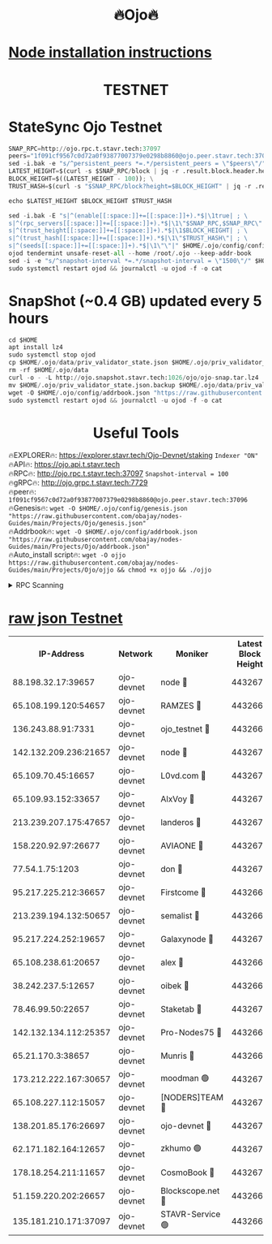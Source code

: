 <h1 align="center"> 🔥Ojo🔥</h1>

[Node installation instructions](https://github.com/obajay/nodes-Guides/tree/main/Projects/Ojo)
=

<h1 align="center"> TESTNET</h1>

# StateSync Ojo Testnet
```python
SNAP_RPC=http://ojo.rpc.t.stavr.tech:37097
peers="1f091cf9567c0d72a0f93877007379e0298b8860@ojo.peer.stavr.tech:37096"
sed -i.bak -e "s/^persistent_peers *=.*/persistent_peers = \"$peers\"/" $HOME/.ojo/config/config.toml
LATEST_HEIGHT=$(curl -s $SNAP_RPC/block | jq -r .result.block.header.height); \
BLOCK_HEIGHT=$((LATEST_HEIGHT - 100)); \
TRUST_HASH=$(curl -s "$SNAP_RPC/block?height=$BLOCK_HEIGHT" | jq -r .result.block_id.hash)

echo $LATEST_HEIGHT $BLOCK_HEIGHT $TRUST_HASH

sed -i.bak -E "s|^(enable[[:space:]]+=[[:space:]]+).*$|\1true| ; \
s|^(rpc_servers[[:space:]]+=[[:space:]]+).*$|\1\"$SNAP_RPC,$SNAP_RPC\"| ; \
s|^(trust_height[[:space:]]+=[[:space:]]+).*$|\1$BLOCK_HEIGHT| ; \
s|^(trust_hash[[:space:]]+=[[:space:]]+).*$|\1\"$TRUST_HASH\"| ; \
s|^(seeds[[:space:]]+=[[:space:]]+).*$|\1\"\"|" $HOME/.ojo/config/config.toml
ojod tendermint unsafe-reset-all --home /root/.ojo --keep-addr-book
sed -i -e "s/^snapshot-interval *=.*/snapshot-interval = \"1500\"/" $HOME/.ojo/config/app.toml
sudo systemctl restart ojod && journalctl -u ojod -f -o cat
```
# SnapShot (~0.4 GB) updated every 5 hours
```python
cd $HOME
apt install lz4
sudo systemctl stop ojod
cp $HOME/.ojo/data/priv_validator_state.json $HOME/.ojo/priv_validator_state.json.backup
rm -rf $HOME/.ojo/data
curl -o - -L http://ojo.snapshot.stavr.tech:1026/ojo/ojo-snap.tar.lz4 | lz4 -c -d - | tar -x -C $HOME/.ojo --strip-components 2
mv $HOME/.ojo/priv_validator_state.json.backup $HOME/.ojo/data/priv_validator_state.json
wget -O $HOME/.ojo/config/addrbook.json "https://raw.githubusercontent.com/obajay/nodes-Guides/main/Projects/Ojo/addrbook.json"
sudo systemctl restart ojod && journalctl -u ojod -f -o cat
```
 <h1 align="center"> Useful Tools</h1>

🔥EXPLORER🔥:        https://explorer.stavr.tech/Ojo-Devnet/staking        `Indexer "ON"` \
🔥API🔥:                     https://ojo.api.t.stavr.tech \
🔥RPC🔥:                    http://ojo.rpc.t.stavr.tech:37097              `Snapshot-interval = 100` \
🔥gRPC🔥:                  http://ojo.grpc.t.stavr.tech:7729 \
🔥peer🔥:                   `1f091cf9567c0d72a0f93877007379e0298b8860@ojo.peer.stavr.tech:37096` \
🔥Genesis🔥:    ```wget -O $HOME/.ojo/config/genesis.json "https://raw.githubusercontent.com/obajay/nodes-Guides/main/Projects/Ojo/genesis.json"``` \
🔥Addrbook🔥:    ```wget -O $HOME/.ojo/config/addrbook.json "https://raw.githubusercontent.com/obajay/nodes-Guides/main/Projects/Ojo/addrbook.json"``` \
🔥Auto_install script🔥: ```wget -O ojjo https://raw.githubusercontent.com/obajay/nodes-Guides/main/Projects/Ojo/ojjo && chmod +x ojjo && ./ojjo```


<details>
<summary>RPC Scanning</summary>

<h2 align="center"> We scan nodes in real time every 4 hours. And we provide the final result of RPC endpoints.
We cannot influence the operation of these nodes in any way. </h2>


```python
If Voting Power is higher than 0 --> then the Node is a validator of the network and may be subject to attack and be a potential threat to the chain.
```
```python
We marked such validators with a red symbol
```

</details>

[raw json Testnet](https://rpc-check.ojot.stavr.tech/ojot/rpc-ojot-result.json)
=


<table><tr><th>IP-Address</th><th>Network</th><th>Moniker</th><th>Latest Block Height</th><th>Earliest Block Height</th><th>Catching Up</th><th>Tx Index</th><th>Voting Power</th><th>Scan Time</th></tr><tr><td>88.198.32.17:39657</td><td>ojo-devnet</td><td>node 🔴</td><td>4432672</td><td>300001</td><td>False</td><td>on</td><td>65654</td><td>2023-12-11T00:04:20.122405574UTC</td></tr><tr><td>65.108.199.120:54657</td><td>ojo-devnet</td><td>RAMZES 🔴</td><td>4432667</td><td>306156</td><td>False</td><td>on</td><td>15420</td><td>2023-12-11T00:03:53.534327135UTC</td></tr><tr><td>136.243.88.91:7331</td><td>ojo-devnet</td><td>ojo_testnet 🔴</td><td>4432668</td><td>308845</td><td>False</td><td>on</td><td>1000</td><td>2023-12-11T00:04:00.054658785UTC</td></tr><tr><td>142.132.209.236:21657</td><td>ojo-devnet</td><td>node 🔴</td><td>4432672</td><td>350001</td><td>False</td><td>on</td><td>1999</td><td>2023-12-11T00:04:18.290751048UTC</td></tr><tr><td>65.109.70.45:16657</td><td>ojo-devnet</td><td>L0vd.com 🔴</td><td>4432673</td><td>695918</td><td>False</td><td>off</td><td>998</td><td>2023-12-11T00:04:28.031099759UTC</td></tr><tr><td>65.109.93.152:33657</td><td>ojo-devnet</td><td>AlxVoy 🔴</td><td>4432672</td><td>2319801</td><td>False</td><td>on</td><td>4536782</td><td>2023-12-11T00:04:18.009487526UTC</td></tr><tr><td>213.239.207.175:47657</td><td>ojo-devnet</td><td>landeros 🔴</td><td>4432671</td><td>2714001</td><td>False</td><td>off</td><td>11083</td><td>2023-12-11T00:04:13.311808598UTC</td></tr><tr><td>158.220.92.97:26677</td><td>ojo-devnet</td><td>AVIAONE 🔴</td><td>4432671</td><td>2754001</td><td>False</td><td>on</td><td>13867</td><td>2023-12-11T00:04:13.067161944UTC</td></tr><tr><td>77.54.1.75:1203</td><td>ojo-devnet</td><td>don 🔴</td><td>4432672</td><td>2906401</td><td>False</td><td>on</td><td>10</td><td>2023-12-11T00:04:19.848892433UTC</td></tr><tr><td>95.217.225.212:36657</td><td>ojo-devnet</td><td>Firstcome 🔴</td><td>4432668</td><td>2985946</td><td>False</td><td>on</td><td>13566</td><td>2023-12-11T00:03:59.781748987UTC</td></tr><tr><td>213.239.194.132:50657</td><td>ojo-devnet</td><td>semalist 🔴</td><td>4432667</td><td>3223522</td><td>False</td><td>on</td><td>19037</td><td>2023-12-11T00:03:53.773511001UTC</td></tr><tr><td>95.217.224.252:19657</td><td>ojo-devnet</td><td>Galaxynode 🔴</td><td>4432672</td><td>3685492</td><td>False</td><td>on</td><td>11888</td><td>2023-12-11T00:04:22.860490015UTC</td></tr><tr><td>65.108.238.61:20657</td><td>ojo-devnet</td><td>alex 🔴</td><td>4432667</td><td>4158001</td><td>False</td><td>on</td><td>11359</td><td>2023-12-11T00:03:53.164163861UTC</td></tr><tr><td>38.242.237.5:12657</td><td>ojo-devnet</td><td>oibek 🔴</td><td>4432667</td><td>4196001</td><td>False</td><td>off</td><td>1008</td><td>2023-12-11T00:03:54.112545470UTC</td></tr><tr><td>78.46.99.50:22657</td><td>ojo-devnet</td><td>Staketab 🔴</td><td>4432673</td><td>4254801</td><td>False</td><td>on</td><td>1276</td><td>2023-12-11T00:04:28.340992242UTC</td></tr><tr><td>142.132.134.112:25357</td><td>ojo-devnet</td><td>Pro-Nodes75 🔴</td><td>4432668</td><td>4332668</td><td>False</td><td>on</td><td>24651</td><td>2023-12-11T00:03:57.064351248UTC</td></tr><tr><td>65.21.170.3:38657</td><td>ojo-devnet</td><td>Munris 🔴</td><td>4432668</td><td>4332668</td><td>False</td><td>off</td><td>20123</td><td>2023-12-11T00:03:59.414717513UTC</td></tr><tr><td>173.212.222.167:30657</td><td>ojo-devnet</td><td>moodman 🟢</td><td>4432670</td><td>4332670</td><td>False</td><td>off</td><td>0</td><td>2023-12-11T00:04:08.573819296UTC</td></tr><tr><td>65.108.227.112:15057</td><td>ojo-devnet</td><td>[NODERS]TEAM 🔴</td><td>4432673</td><td>4332673</td><td>False</td><td>off</td><td>9999</td><td>2023-12-11T00:04:23.298762587UTC</td></tr><tr><td>138.201.85.176:26697</td><td>ojo-devnet</td><td>ojo-devnet 🔴</td><td>4432673</td><td>4332673</td><td>False</td><td>on</td><td>1000024000</td><td>2023-12-11T00:04:27.666976985UTC</td></tr><tr><td>62.171.182.164:12657</td><td>ojo-devnet</td><td>zkhumo 🟢</td><td>4432672</td><td>4384001</td><td>False</td><td>off</td><td>0</td><td>2023-12-11T00:04:18.741282456UTC</td></tr><tr><td>178.18.254.211:11657</td><td>ojo-devnet</td><td>CosmoBook 🔴</td><td>4432672</td><td>4392001</td><td>False</td><td>off</td><td>1068</td><td>2023-12-11T00:04:19.085197619UTC</td></tr><tr><td>51.159.220.202:26657</td><td>ojo-devnet</td><td>Blockscope.net 🔴</td><td>4432667</td><td>4425001</td><td>False</td><td>on</td><td>981</td><td>2023-12-11T00:03:52.793370083UTC</td></tr><tr><td>135.181.210.171:37097</td><td>ojo-devnet</td><td>STAVR-Service 🟢</td><td>4432668</td><td>4431001</td><td>False</td><td>on</td><td>0</td><td>2023-12-11T00:03:54.709589612UTC</td></tr></table>